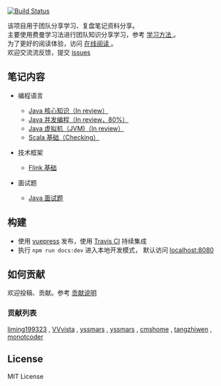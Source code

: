 [![Build Status](https://travis-ci.org/GourdErwa/review-notes.svg?branch=master)](https://travis-ci.org/GourdErwa/review-notes)

该项目用于团队分享学习、复盘笔记资料分享。   
主要使用费曼学习法进行团队知识分享学习，参考 [学习方法 ](/about/学习方法.md)。  
为了更好的阅读体验，访问 [在线阅读 ](http://review-notes.top/)。     
欢迎交流流反馈，提交 [issues]([issues](https://github.com/GourdErwa/review-notes/issues))

## 笔记内容
- 编程语言
    * [Java 核心知识（In review） ](/language/java-core/)
    * [Java 并发编程（In review，80%） ](/language/java-concurrency/)
    * [Java 虚拟机（JVM)（In review） ](/language/java-jvm/)
    * [Scala 基础（Checking） ](/language/scala-basis/)

- 技术框架
    * [Flink 基础 ](/framework/flink-basis/)

- 面试题
    * [Java 面试题](/interview/java/)

## 构建
- 使用 [vuepress](https://vuepress.vuejs.org/) 发布，使用 [Travis CI](https://travis-ci.org/GourdErwa/review-notes-dev) 持续集成
- 执行 `npm run docs:dev` 进入本地开发模式， 默认访问 [localhost:8080](http://localhost:8080/ )


## 如何贡献
欢迎投稿、贡献。参考 [贡献说明](https://github.com/GourdErwa/review-notes-dev)

### 贡献列表
[liming199323](https://github.com/liming199323) ,
[VVvista](https://github.com/VVvista) , 
[yssmars](https://github.com/yssmars) , 
[yssmars](https://github.com/yssmars) , 
[cmshome](https://github.com/cmshome) , 
[tangzhiwen](https://github.com/tangzhiwen) , 
[monotcoder](https://github.com/monotcoder)

## License
MIT License
